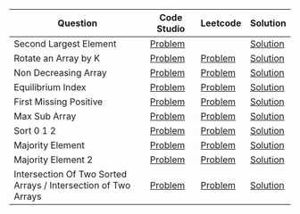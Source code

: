 | Question                                                        | Code Studio                                                                                  | Leetcode                                                              | Solution                              |
| --------------------------------------------------------------- | -------------------------------------------------------------------------------------------- | --------------------------------------------------------------------- | ------------------------------------- |
| Second Largest Element                                          | [Problem](https://parikh.club/parikh_arrays_1)                                               |                                                                       | [Solution](SecondLargestElement.java) |
| Rotate an Array by K                                            | [Problem](https://parikh.club/parikh_arrays_2)                                               | [Problem](https://leetcode.com/problems/rotate-array)                 | [Solution](RotateArray.java)          |
| Non Decreasing Array                                            | [Problem](https://parikh.club/parikh_arrays_3)                                               | [Problem](https://leetcode.com/problems/non-decreasing-array)         | [Solution](NonDecreasingArray.java)   |
| Equilibrium Index                                               | [Problem](https://parikh.club/parikh_arrays_4)                                               | [Problem](https://leetcode.com/problems/find-pivot-index/description) | [Solution](Equilibirium.java)         |
| First Missing Positive                                          | [Problem](https://parikh.club/parikh_arrays_5)                                               | [Problem](https://leetcode.com/problems/first-missing-positive)       | [Solution](FirstMissingPositive.java) |
| Max Sub Array                                                   | [Problem](https://www.codingninjas.com/codestudio/problems/630526)                           | [Problem](https://leetcode.com/problems/maximum-subarray)             | [Solution](MaxSubArray.java)          |
| Sort 0 1 2                                                      | [Problem](https://www.codingninjas.com/codestudio/problems/631055)                           | [Problem](https://leetcode.com/problems/sort-colors)                  | [Solution](Sort012.java)              |
| Majority Element                                                | [Problem](https://www.codingninjas.com/codestudio/problems/842495)                           | [Problem](https://leetcode.com/problems/majority-element)             | [Solution](MajorityElement.java)      |
| Majority Element 2                                              | [Problem](https://www.codingninjas.com/codestudio/problems/893027)                           | [Problem](https://leetcode.com/problems/majority-element-ii)          | [Solution](MajorityElement2.java)      |
| Intersection Of Two Sorted Arrays /  Intersection of Two Arrays | [Problem](https://www.codingninjas.com/codestudio/problems/intersection-of-2-arrays_1082149) | [Problem](https://leetcode.com/problems/intersection-of-two-arrays)   | [Solution](IntersectionOfArray.java)  |
